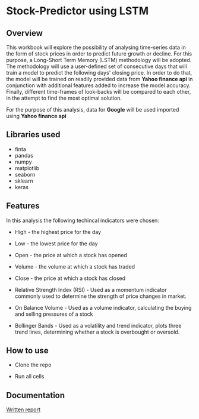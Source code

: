 # Stock-Predictor using LSTM

## Overview

This workbook will explore the possibility of analysing time-series data in the form of stock prices in order to predict future growth or decline. For this purpose, a Long-Short Term Memory (LSTM) methodology will be adopted. The methodology will use a user-defined set of consecutive days that will train a model to predict the following days' closing price. In order to do that, the model will be trained on readily provided data from **Yahoo finance api** in conjunction with additional features added to increase the model accuracy. Finally, different time-frames of look-backs will be compared to each other, in the attempt to find the most optimal solution.

For the purpose of this analysis, data for **Google** will be used imported using **Yahoo finance api**

## Libraries used
 - finta
 - pandas
 - numpy
 - matplotlib
 - seaborn
 - sklearn
 - keras

## Features

In this analysis the following techincal indicators were chosen:

 - High - the highest price for the day
 
 - Low - the lowest price for the day
 
 - Open - the price at which a stock has opened
 
 - Volume - the volume at which a stock has traded
 
 - Close - the price at which a stock has closed
 
 - Relative Strength Index (RSI) - Used as a momentum indicator commonly used to determine the strength of price changes in market. 

 - On Balance Volume - Used as a volume indicator, calculating the buying and selling pressures of a stock

 - Bollinger Bands -  Used as a volatility and trend indicator, plots three trend lines, determining whether a stock is overbought or oversold.
 
 ## How to use
 
  - Clone the repo
  
  - Run all cells
  
  ## Documentation 
  
  [Written report](Stock-Prediction-LSTM.pdf)
